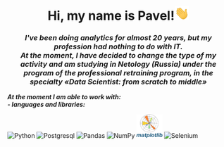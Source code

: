 <div id="header" align="center">
    <h1><b>Hi, my name is Pavel!</b><img src="https://github.com/DurinPavel/DurinPavel/blob/main/images/hi.gif" height="32"/></h1>
    <h3><b><i>I've been doing analytics for almost 20 years, but my profession had nothing to do with IT.<br/>At the moment, I have decided to change the type of my activity and am studying in Netology (Russia) under the program of the professional retraining program, in the specialty «Data Scientist: from scratch to middle»</i></b></h3>
</div>
<p><b><i>At the moment I am able to work with:<br/>- languages and libraries:</i></b></p>
<p>
    <img src="https://cdn.jsdelivr.net/gh/devicons/devicon/icons/python/python-original-wordmark.svg" alt="Python" height="54"/>
    <img src="https://cdn.jsdelivr.net/gh/devicons/devicon/icons/postgresql/postgresql-original-wordmark.svg" alt="Postgresql" height="54"/>
    <img src="https://cdn.jsdelivr.net/gh/devicons/devicon/icons/pandas/pandas-original-wordmark.svg" alt="Pandas" height="54"/>
    <img src="https://cdn.jsdelivr.net/gh/devicons/devicon/icons/numpy/numpy-original-wordmark.svg" alt="NumPy" height="54"/>
    <img src="https://github.com/DurinPavel/DurinPavel/blob/main/images/matplotlib.png" alt="Matplotlib" height="54"/>
    <img src="https://cdn.jsdelivr.net/gh/devicons/devicon/icons/selenium/selenium-original.svg" alt="Selenium" height="54"/>
          
</p>

<!--
**DurinPavel/DurinPavel** is a ✨ _special_ ✨ repository because its `README.md` (this file) appears on your GitHub profile.

Here are some ideas to get you started:

- 🔭 I’m currently working on ...
- 🌱 I’m currently learning ...
- 👯 I’m looking to collaborate on ...
- 🤔 I’m looking for help with ...
- 💬 Ask me about ...
- 📫 How to reach me: ...
- 😄 Pronouns: ...
- ⚡ Fun fact: ...
-->
